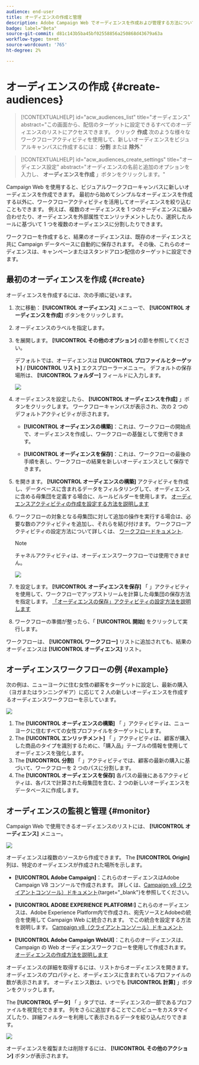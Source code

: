 ```yaml
---
audience: end-user
title: オーディエンスの作成と管理
description: Adobe Campaign Web でオーディエンスを作成および管理する方法について説明します
badge: label="Beta"
source-git-commit: d81c143b5ba45bf02558856a250868d43679a63a
workflow-type: tm+mt
source-wordcount: '765'
ht-degree: 2%

---
```



# オーディエンスの作成 {#create-audiences}

>[!CONTEXTUALHELP]
>id="acw_audiences_list"
>title="オーディエンス"
>abstract="この画面から、配信のターゲットに設定できるすべてのオーディエンスのリストにアクセスできます。 クリック **作成** 次のような様々なワークフローアクティビティを使用して、新しいオーディエンスをビジュアルキャンバスに作成するには： **分割** または **除外**."

>[!CONTEXTUALHELP]
>id="acw_audiences_create_settings"
>title="オーディエンス設定"
>abstract="オーディエンスの名前と追加のオプションを入力し、 **オーディエンスを作成** 」ボタンをクリックします。"

Campaign Web を使用すると、ビジュアルワークフローキャンバスに新しいオーディエンスを作成できます。 最初から始めてシンプルなオーディエンスを作成する以外に、ワークフローアクティビティを活用してオーディエンスを絞り込むこともできます。 例えば、複数のオーディエンスを 1 つのオーディエンスに組み合わせたり、オーディエンスを外部属性でエンリッチメントしたり、選択したルールに基づいて 1 つを複数のオーディエンスに分割したりできます。

ワークフローを作成すると、結果のオーディエンスは、既存のオーディエンスと共に Campaign データベースに自動的に保存されます。 その後、これらのオーディエンスは、キャンペーンまたはスタンドアロン配信のターゲットに設定できます。

## 最初のオーディエンスを作成 {#create}

オーディエンスを作成するには、次の手順に従います。

1. 次に移動： **[!UICONTROL オーディエンス]** メニューで、 **[!UICONTROL オーディエンスを作成]** ボタンをクリックします。
1. オーディエンスのラベルを指定します。
1. を展開します。 **[!UICONTROL その他のオプション]** の節を参照してください。

   デフォルトでは、オーディエンスは **[!UICONTROL プロファイルとターゲット]** / **[!UICONTROL リスト]** エクスプローラーメニュー。 デフォルトの保存場所は、 **[!UICONTROL フォルダー]** フィールドに入力します。

   ![](assets/audiences-settings.png)

1. オーディエンスを設定したら、 **[!UICONTROL オーディエンスを作成]** 」ボタンをクリックします。 ワークフローキャンバスが表示され、次の 2 つのデフォルトアクティビティが示されます。

   * **[!UICONTROL オーディエンスの構築]**：これは、ワークフローの開始点で、オーディエンスを作成し、ワークフローの基盤として使用できます。

   * **[!UICONTROL オーディエンスを保存]**：これは、ワークフローの最後の手順を表し、ワークフローの結果を新しいオーディエンスとして保存できます。

1. を開きます。 **[!UICONTROL オーディエンスの構築]** アクティビティを作成し、データベースに含まれるデータをフィルタリングして、オーディエンスに含める母集団を定義する場合に、ルールビルダーを使用します。 [オーディエンスアクティビティの作成を設定する方法を説明します](../workflows/activities/build-audience.md)

1. ワークフローの対象となる母集団に対して追加の操作を実行する場合は、必要な数のアクティビティを追加し、それらを結び付けます。 ワークフローアクティビティの設定方法について詳しくは、 [ワークフロードキュメント](../workflows/activities/about-activities.md).

   >[!NOTE]
   >
   >チャネルアクティビティは、オーディエンスワークフローでは使用できません。

   ![](assets/audience-creation-canvas.png)

1. を設定します。 **[!UICONTROL オーディエンスを保存]** 「 」アクティビティを使用して、ワークフローでアップストリームを計算した母集団の保存方法を指定します。 [「オーディエンスの保存」アクティビティの設定方法を説明します](../workflows/activities/save-audience.md)

1. ワークフローの準備が整ったら、「 **[!UICONTROL 開始]** をクリックして実行します。

ワークフローは、 **[!UICONTROL ワークフロー]** リストに追加されても、結果のオーディエンスは **[!UICONTROL オーディエンス]** リスト。

## オーディエンスワークフローの例 {#example}

次の例は、ニューヨークに住む女性の顧客をターゲットに設定し、最新の購入（ヨガまたはランニングギア）に応じて 2 人の新しいオーディエンスを作成するオーディエンスワークフローを示しています。

![](assets/audiences-example.png)

1. The **[!UICONTROL オーディエンスの構築]** 「 」アクティビティは、ニューヨークに住むすべての女性プロファイルをターゲットにします。
1. The **[!UICONTROL エンリッチメント]** 「 」アクティビティは、顧客が購入した商品のタイプを識別するために、「購入品」テーブルの情報を使用してオーディエンスを強化します。
1. The **[!UICONTROL 分割]** 「 」アクティビティでは、顧客の最新の購入に基づいて、ワークフローを 2 つのパスに分割します。
1. The **[!UICONTROL オーディエンスを保存]** 各パスの最後にあるアクティビティは、各パスで計算された母集団を含む、2 つの新しいオーディエンスをデータベースに作成します。

## オーディエンスの監視と管理 {#monitor}

Campaign Web で使用できるオーディエンスのリストには、 **[!UICONTROL オーディエンス]** メニュー。

![](assets/audiences-list.png)

オーディエンスは複数のソースから作成できます。 The **[!UICONTROL Origin]** 列は、特定のオーディエンスが作成された場所を示します。

* **[!UICONTROL Adobe Campaign]**：これらのオーディエンスはAdobe Campaign V8 コンソールで作成されます。 詳しくは、[Campaign v8（クライアントコンソール）ドキュメント](https://experienceleague.adobe.com/docs/campaign/campaign-v8/audience/create-audiences/create-audiences.html?lang=ja){target="_blank"}を参照してください。

* **[!UICONTROL ADOBE EXPERIENCE PLATFORM:]** これらのオーディエンスは、Adobe Experience Platform内で作成され、宛先ソースとAdobeの統合を使用して Campaign Web に統合されます。 でこの統合を設定する方法を説明します。 [Campaign v8（クライアントコンソール）ドキュメント](https://experienceleague.adobe.com/docs/campaign/campaign-v8/connect/ac-aep/ac-aep.html)

* **[!UICONTROL Adobe Campaign WebUI]**：これらのオーディエンスは、Campaign の Web オーディエンスワークフローを使用して作成されます。 [オーディエンスの作成方法を説明します](create-audience.md)

オーディエンスの詳細を取得するには、リストからオーディエンスを開きます。 オーディエンスのプロパティと、オーディエンスに含まれているプロファイルの数が表示されます。 オーディエンス数は、いつでも **[!UICONTROL 計算]** 」ボタンをクリックします。

The **[!UICONTROL データ]** 「 」タブでは、オーディエンスの一部であるプロファイルを視覚化できます。 列をさらに追加することでこのビューをカスタマイズしたり、詳細フィルターを利用して表示されるデータを絞り込んだりできます。

![](assets/audiences-details.png)

オーディエンスを複製または削除するには、 **[!UICONTROL その他のアクション]** ボタンが表示されます。
